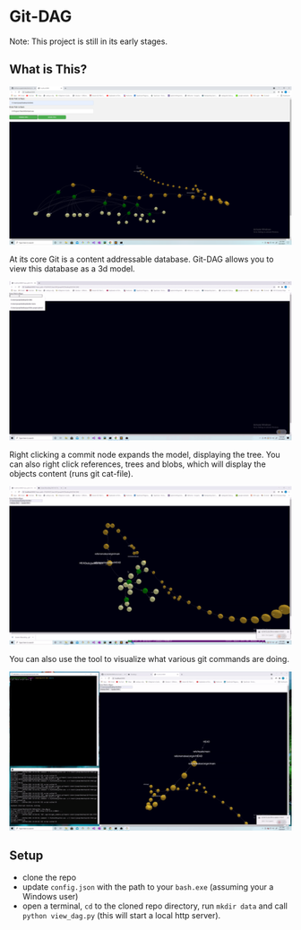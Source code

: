 # Git-DAG

Note: This project is still in its early stages.

## What is This?

![pretty-view](docs/pretty-image.png)

At its core Git is a content addressable database. Git-DAG allows you to view this database as a 3d model.

![demo](docs/demo.gif)

Right clicking a commit node expands the model, displaying the tree. You can also right click references, trees and blobs, which will display the objects content (runs git cat-file).

![view_content](docs/object_content.gif)

You can also use the tool to visualize what various git commands are doing.

![](docs/git_command.gif)

## Setup

- clone the repo
- update `config.json` with the path to your `bash.exe` (assuming your a Windows user)
- open a terminal, `cd` to the cloned repo directory, run `mkdir data` and call `python view_dag.py` (this will start a local http server).
